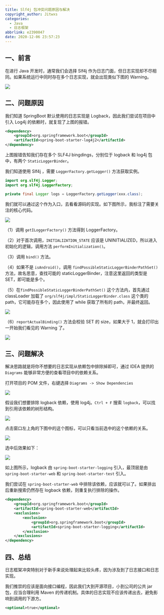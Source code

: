 ```yaml
---
title: Slf4j 包冲突问题原因与解决
copyright_author: Jitwxs
categories:
  - Java
  - 日志框架
abbrlink: e2390047
date: 2020-12-06 23:57:23
---
```


## 一、前言

在进行 Java 开发时，通常我们会选择 Slf4j 作为日志门面，但日志实现却不尽相同。如果系统运行中同时存在多个日志实现，就会出现类似下图的 Warning。

![](https://cdn.jsdelivr.net/gh/jitwxs/cdn/blog/posts/202012/20201206230550.png)

## 二、问题原因

我们知道 SpringBoot 默认使用的日志实现是 Logback，因此我们尝试在项目中引入 Log4j 的依赖时，就复现了上图的报错。

```xml
<dependency>
    <groupId>org.springframework.boot</groupId>
    <artifactId>spring-boot-starter-log4j2</artifactId>
</dependency>
```

上图报错告知我们存在多个 SLF4J bingdings，分别位于 logback 和 log4j 包中，有两个 `StaticLoggerBinder`。

我们知道使用 Slf4j ，需要 `LoggerFactory.getLogger()`  方法获取实例。

```java
import org.slf4j.Logger;
import org.slf4j.LoggerFactory;

private final Logger logs = LoggerFactory.getLogger(xxx.class);
```

我们就可以通过这个作为入口，去看看源码的实现。如下图所示，我标注了需要关注的核心代码。

![](https://cdn.jsdelivr.net/gh/jitwxs/cdn/blog/posts/202012/20201206232119.png)

（1）调用 `getILoggerFactory()` 方法得到 LoggerFactory。

（2）对于首次调用，`INITIALIZATION_STATE` 应该是 UNINITIALIZED，所以进入初始化的逻辑，调用方法 `performInitialization()`。

（3）调用 `bind()` 方法。

（4）如果不是 `isAndroid()`，调用 `findPossibleStaticLoggerBinderPathSet()` 方法，故名思意，查找可能的 staticLoggerBinder，注意这里返回的类型是 SET，即可能是多个。

（5）在`findPossibleStaticLoggerBinderPathSet()` 这个方法内，首先通过 classLoader 加载了 `org/slf4j/impl/StaticLoggerBinder.class` 这个类的 path，它可能存在多个，因此使用了 while 获取了所有的 path，并最终返回。

![](https://cdn.jsdelivr.net/gh/jitwxs/cdn/blog/posts/202012/20201206232900.png)

（6）`reportActualBinding()` 方法会校验 SET 的 size，如果大于 1，就会打印出一开始我们看见的 Warning 了。

![](https://cdn.jsdelivr.net/gh/jitwxs/cdn/blog/posts/202012/20201206233518.png)

## 三、问题解决

解决思路就是将你不想要的日志实现从依赖包中排除掉即可，通过 IDEA 提供的 `Diagrams` 能够非常方便的查看项目中的依赖关系。

打开项目的 POM 文件，右键选择 `Diagrams -> Show Dependencies`

![](https://cdn.jsdelivr.net/gh/jitwxs/cdn/blog/posts/202012/20201206233647.png)

假设我们想要排除 logback 依赖，使用 log4j。`Ctrl + F` 搜索 `logback`，可以找到引用该依赖的树形结构。

![](https://cdn.jsdelivr.net/gh/jitwxs/cdn/blog/posts/202012/20201206234031.png)

点击窗口左上角的下图中的这个图标，可以只看当前选中的这个依赖的关系。

![](https://cdn.jsdelivr.net/gh/jitwxs/cdn/blog/posts/202012/20201206234108.png)

选中后效果如下：

![](https://cdn.jsdelivr.net/gh/jitwxs/cdn/blog/posts/202012/20201206234057.png)

如上图所示，logback 由 `spring-boot-starter-logging` 引入，最顶层是由 `spring-boot-starter-web` 和 `spring-boot-starter-test` 引入。

我们尝试在 `spring-boot-starter-web` 中排除该依赖，应该就可以了。如果排出后重新搜索仍然存在 logback 依赖，则重复执行排除的操作。

```xml
<dependency>
    <groupId>org.springframework.boot</groupId>
    <artifactId>spring-boot-starter-web</artifactId>
    <exclusions>
        <exclusion>
            <groupId>org.springframework.boot</groupId>
            <artifactId>spring-boot-starter-logging</artifactId>
        </exclusion>
    </exclusions>
</dependency>
```

## 四、总结

日志框架冲突特别对于新手来说处理起来比较头疼，因为涉及到了日志接口和日志实现。

我们推崇的应该是面向接口编程，因此我们大到开源项目，小到公司的公共 jar 包，应当合理利用 Maven 的传递机制。具体的日志实现不应该传递出去，避免影响到调用的下游方。

```xml
<optional>true</optional>
```
